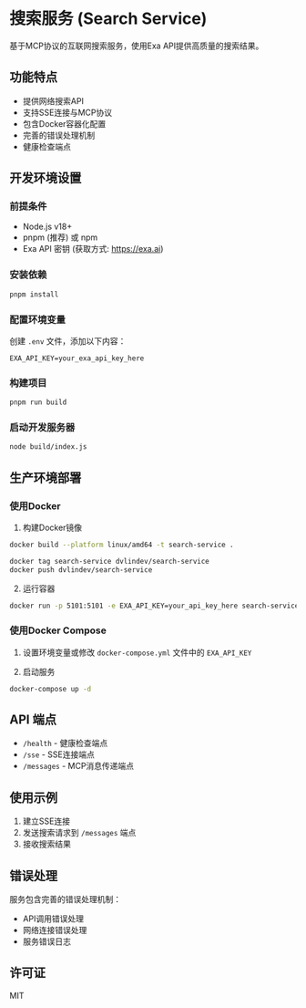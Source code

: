 # 搜索服务 (Search Service)

基于MCP协议的互联网搜索服务，使用Exa API提供高质量的搜索结果。

## 功能特点

- 提供网络搜索API
- 支持SSE连接与MCP协议
- 包含Docker容器化配置
- 完善的错误处理机制
- 健康检查端点

## 开发环境设置

### 前提条件

- Node.js v18+
- pnpm (推荐) 或 npm
- Exa API 密钥 (获取方式: https://exa.ai)

### 安装依赖

```bash
pnpm install
```

### 配置环境变量

创建 `.env` 文件，添加以下内容：

```
EXA_API_KEY=your_exa_api_key_here
```

### 构建项目

```bash
pnpm run build
```

### 启动开发服务器

```bash
node build/index.js
```

## 生产环境部署

### 使用Docker

1. 构建Docker镜像

```bash
docker build --platform linux/amd64 -t search-service .     

docker tag search-service dvlindev/search-service
docker push dvlindev/search-service
```

2. 运行容器

```bash
docker run -p 5101:5101 -e EXA_API_KEY=your_api_key_here search-service
```

### 使用Docker Compose

1. 设置环境变量或修改 `docker-compose.yml` 文件中的 `EXA_API_KEY`

2. 启动服务

```bash
docker-compose up -d
```

## API 端点

- `/health` - 健康检查端点
- `/sse` - SSE连接端点
- `/messages` - MCP消息传递端点

## 使用示例

1. 建立SSE连接
2. 发送搜索请求到 `/messages` 端点
3. 接收搜索结果

## 错误处理

服务包含完善的错误处理机制：

- API调用错误处理
- 网络连接错误处理
- 服务错误日志

## 许可证

MIT 